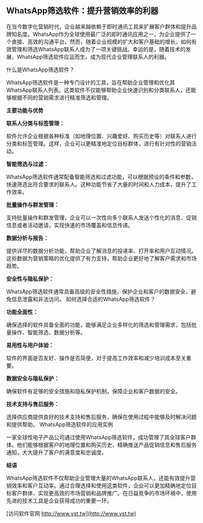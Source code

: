 ## **WhatsApp筛选软件：提升营销效率的利器**

在当今数字化营销时代，企业越来越依赖于即时通讯工具来扩展客户群体和提升品牌知名度。WhatsApp作为全球使用最广泛的即时通讯应用之一，为企业提供了一个直接、高效的沟通平台。然而，随着企业规模的扩大和客户基础的增长，如何有效管理和筛选WhatsApp联系人成为了一项关键挑战。幸运的是，随着技术的发展，WhatsApp筛选软件应运而生，成为现代企业管理联系人的利器。

什么是WhatsApp筛选软件？

WhatsApp筛选软件是一种专门设计的工具，旨在帮助企业管理和优化其WhatsApp联系人列表。这类软件不仅能够帮助企业快速识别和分类联系人，还能够根据不同的营销需求进行精准筛选和管理。

**主要功能与优势**

**联系人分类与标签管理：**

软件允许企业根据各种标准（如地理位置、兴趣爱好、购买历史等）对联系人进行分类和标签管理。这样，企业可以更精准地定位目标群体，进行有针对性的营销活动。

**智能筛选与过滤：**

WhatsApp筛选软件通常配备智能筛选和过滤功能，可以根据预设的条件和参数，快速筛选出符合要求的联系人。这种功能节省了大量的时间和人力成本，提升了工作效率。

**批量操作与群发管理：**

支持批量操作和群发管理，企业可以一次性向多个联系人发送个性化的消息、促销信息或者活动邀请，实现快速的市场覆盖和信息传递。

**数据分析与报告：**

提供详尽的数据分析功能，帮助企业了解消息的投递率、打开率和用户互动情况。这些数据为营销策略的优化提供了有力支持，帮助企业更好地了解客户需求和市场趋势。

**安全性与隐私保护：**

WhatsApp筛选软件通常具备高级的安全性措施，保护企业和客户的数据安全，避免信息泄露和非法访问。
如何选择合适的WhatsApp筛选软件？

**功能全面性：**

确保选择的软件具备全面的功能，能够满足企业多样化的筛选和管理需求，包括批量操作、智能筛选、数据分析等。

**易用性与用户体验：**

软件的界面是否友好、操作是否简便，对于提高工作效率和减少培训成本至关重要。

**数据安全与隐私保护：**

确保软件有足够的安全措施和隐私保护机制，保障企业和客户数据的安全。

**技术支持与售后服务：**

选择供应商提供良好的技术支持和售后服务，确保在使用过程中能够及时解决问题和提供帮助。
WhatsApp筛选软件的应用实例

一家全球性电子产品公司通过使用WhatsApp筛选软件，成功管理了其全球客户群体。他们能够根据客户的地理位置和购买历史，精确推送产品促销信息和售后服务通知，大大提升了客户的满意度和忠诚度。

**结语**

WhatsApp筛选软件不仅帮助企业管理大量的WhatsApp联系人，还能有效提升营销效率和客户互动率。通过合理选择和使用这类软件，企业可以更加精确地定位目标客户群体，实现更高效的市场营销和品牌推广。在日益竞争的市场环境中，使用先进的技术工具是企业获得成功的重要一环。


[访问软件官网 http://www.vst.tw](http://www.vst.tw)
